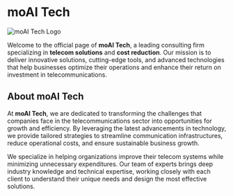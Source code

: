 # moAI Tech

![moAI Tech Logo](images/logo.png)

Welcome to the official page of **moAI Tech**, a leading consulting firm specializing in **telecom solutions** and **cost reduction**. Our mission is to deliver innovative solutions, cutting-edge tools, and advanced technologies that help businesses optimize their operations and enhance their return on investment in telecommunications.

## About moAI Tech

At **moAI Tech**, we are dedicated to transforming the challenges that companies face in the telecommunications sector into opportunities for growth and efficiency. By leveraging the latest advancements in technology, we provide tailored strategies to streamline communication infrastructures, reduce operational costs, and ensure sustainable business growth.

We specialize in helping organizations improve their telecom systems while minimizing unnecessary expenditures. Our team of experts brings deep industry knowledge and technical expertise, working closely with each client to understand their unique needs and design the most effective solutions.

